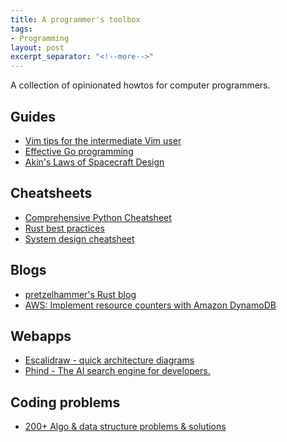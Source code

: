 ```yaml
---
title: A programmer's toolbox
tags:
- Programming
layout: post
excerpt_separator: "<!--more-->"
---
```


A collection of opinionated howtos for computer programmers.
<!--more-->

## Guides
* [Vim tips for the intermediate Vim user](https://jemma.dev/blog/intermediate-vim-tips)
* [Effective Go programming](https://go.dev/doc/effective_go)
* [Akin's Laws of Spacecraft Design](https://spacecraft.ssl.umd.edu/akins_laws.html)

## Cheatsheets
* [Comprehensive Python Cheatsheet](https://gto76.github.io/python-cheatsheet)
* [Rust best practices](https://rust-unofficial.github.io/patterns/idioms/default.html)
* [System design cheatsheet](https://systemdesign.one/system-design-interview-cheatsheet)

## Blogs
* [pretzelhammer's Rust blog](https://github.com/pretzelhammer/rust-blog)
* [AWS: Implement resource counters with Amazon DynamoDB](https://aws.amazon.com/blogs/database/implement-resource-counters-with-amazon-dynamodb/)

## Webapps
* [Escalidraw - quick architecture diagrams](https://excalidraw.com/)
* [Phind - The AI search engine for developers.](https://www.phind.com)

## Coding problems
* [200+ Algo & data structure problems & solutions](https://platformalgorithmsdatastructures.kingofinterviews.com/)